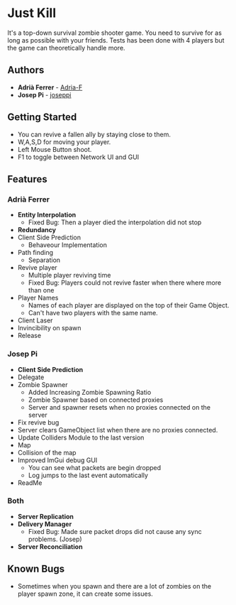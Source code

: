 # Just Kill

It's a top-down survival zombie shooter game. You need to survive for as long as possible with your friends.
Tests has been done with 4 players but the game can theoretically handle more.

## Authors
* **Adrià Ferrer** - [Adria-F](https://github.com/Adria-F)
* **Josep Pi** - [joseppi](https://github.com/joseppi)

## Getting Started
- You can revive a fallen ally by staying close to them.
- W,A,S,D for moving your player.
- Left Mouse Button shoot.
- F1 to toggle between Network UI and GUI

## Features
### Adrià Ferrer
- **Entity Interpolation**
	- Fixed Bug: Then a player died the interpolation did not stop
- **Redundancy**
- Client Side Prediction 
	- Behaveour Implementation
- Path finding
	- Separation
- Revive player
	- Multiple player reviving time 
	- Fixed Bug: Players could not revive faster when there where more than one
- Player Names
	- Names of each player are displayed on the top of their Game Object.
	- Can't have two players with the same name.
- Client Laser
- Invincibility on spawn
- Release

### Josep Pi
- **Client Side Prediction**
- Delegate
- Zombie Spawner
	- Added Increasing Zombie Spawning Ratio
	- Zombie Spawner based on connected proxies
	- Server and spawner resets when no proxies connected on the server 
- Fix revive bug 
- Server clears GameObject list when there are no proxies connected.
- Update Colliders Module to the last version
- Map
- Collision of the map
- Improved ImGui debug GUI
	- You can see what packets are begin dropped
	- Log jumps to the last event automatically
- ReadMe

### Both
- **Server Replication**
- **Delivery Manager**
	- Fixed Bug: Made sure packet drops did not cause any sync problems. (Josep)
- **Server Reconciliation**

## Known Bugs
- Sometimes when you spawn and there are a lot of zombies on the player spawn zone, it can create some issues.